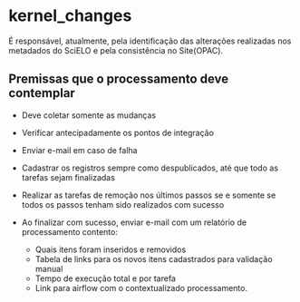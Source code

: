 # kernel_changes

É responsável, atualmente, pela identificação das alterações realizadas nos metadados do SciELO e pela consistência no Site(OPAC).

## Premissas que o processamento deve contemplar

* Deve coletar somente as mudanças
* Verificar antecipadamente os pontos de integração
* Enviar e-mail em caso de falha
* Cadastrar os registros sempre como despublicados, até que todo as tarefas sejam finalizadas
* Realizar as tarefas de remoção nos últimos passos se e somente se todos os
passos tenham sido realizados com sucesso
* Ao finalizar com sucesso, enviar e-mail com um relatório de processamento
contento:

    * Quais itens foram inseridos e removidos
    * Tabela de links para os novos itens cadastrados para validação manual
    * Tempo de execução total e por tarefa
    * Link para airflow com o contextualizado processamento.
